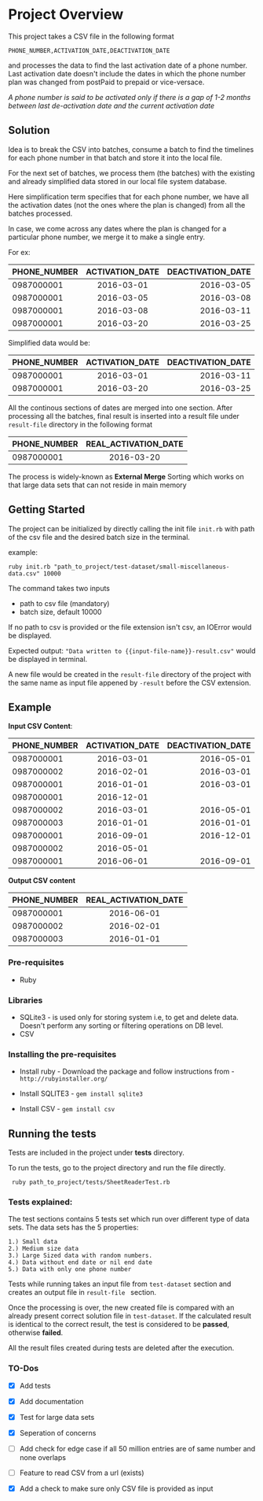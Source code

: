 # Project Overview

This project takes a CSV file in the following format

```
PHONE_NUMBER,ACTIVATION_DATE,DEACTIVATION_DATE
```
and processes the data to find the last activation date of a phone number.
Last activation date doesn't include the dates in which the phone number plan was changed from postPaid to prepaid or vice-versace.

*A phone number is said to be activated only if there is a gap of 1-2 months between last de-activation date and the current activation date*

## Solution

Idea is to break the CSV into batches, consume a batch to find the timelines for each phone number in that batch and store it into the local file. 

For the next set of batches, we process them (the batches) with the existing and already simplified data stored in our local file system database.

Here simplification term specifies that for each phone number, we have all the activation dates (not the ones where the plan is changed) from all the batches processed. 

In case, we come across any dates where the plan is changed for a particular phone number, we merge it to make a single entry.

For ex: 

| PHONE_NUMBER   | ACTIVATION_DATE    | DEACTIVATION_DATE  |
| -------------- |:------------------:|-------------------:|
| 0987000001     | 2016-03-01         | 2016-03-05		   |
| 0987000001     | 2016-03-05         | 2016-03-08		   |
| 0987000001     | 2016-03-08         | 2016-03-11		   |
| 0987000001     | 2016-03-20         | 2016-03-25				   |

Simplified data would be:

| PHONE_NUMBER   | ACTIVATION_DATE    | DEACTIVATION_DATE  |
| -------------- |:------------------:|-------------------:|
| 0987000001     | 2016-03-01         | 2016-03-11		   |
| 0987000001     | 2016-03-20         | 2016-03-25		   |


All the continous sections of dates are merged into one section. 
After processing all the batches, final result is inserted into a result file under `result-file` directory in the following format

| PHONE_NUMBER   | REAL_ACTIVATION_DATE    |
| -------------- |:-----------------------:|
| 0987000001     | 2016-03-20              |

The process is widely-known as **External Merge** Sorting which works on that large data sets that can not reside in main memory

## Getting Started

The project can be initialized by directly calling the init file `init.rb` with path of the csv file and the desired batch size in the terminal.


example:

```
ruby init.rb "path_to_project/test-dataset/small-miscellaneous-data.csv" 10000 
```

The command takes two inputs
-	path to csv file (mandatory)
-	batch size, default 10000

If no path to csv is provided or the file extension isn't csv, an IOError would be displayed.

Expected output:
`"Data written to {{input-file-name}}-result.csv"` would be displayed in terminal.

A new file would be created in the `result-file` directory of the project with the same name as input file appened by `-result` before the CSV extension.

## Example

**Input CSV Content**:


| PHONE_NUMBER   | ACTIVATION_DATE    | DEACTIVATION_DATE  |
| -------------- |:------------------:|-------------------:|
| 0987000001     | 2016-03-01         | 2016-05-01		   |
| 0987000002     | 2016-02-01         | 2016-03-01		   |
| 0987000001     | 2016-01-01         | 2016-03-01		   |
| 0987000001     | 2016-12-01         | 				   |
| 0987000002     | 2016-03-01         | 2016-05-01		   |
| 0987000003     | 2016-01-01         | 2016-01-01		   |
| 0987000001     | 2016-09-01         | 2016-12-01		   |
| 0987000002     | 2016-05-01         | 				   |
| 0987000001     | 2016-06-01         | 2016-09-01		   |


**Output CSV content**

| PHONE_NUMBER   | REAL_ACTIVATION_DATE    |
| -------------- |:-----------------------:|
| 0987000001     | 2016-06-01        	   |
| 0987000002     | 2016-02-01        	   |
| 0987000003     | 2016-01-01        	   |

### Pre-requisites
-	Ruby

### Libraries
-	SQLite3 - is used only for storing system i.e, to get and delete data. Doesn't perform any sorting or filtering operations on DB level. 
-	CSV

### Installing the pre-requisites

- Install ruby - Download the package and follow instructions from - `http://rubyinstaller.org/`

- Install SQLITE3 - `gem install sqlite3`

 - Install CSV - `gem install csv`

## Running the tests

Tests are included in the project under **tests** directory.

To run the tests, go to the project directory and run the file directly.

``` ruby path_to_project/tests/SheetReaderTest.rb```

### Tests explained:

The test sections contains 5 tests set which run over different type of data sets. The data sets has the 5 properties:

	1.) Small data
	2.) Medium size data
	3.) Large Sized data with random numbers.
	4.) Data without end date or nil end date
	5.) Data with only one phone number

Tests while running takes an input file from `test-dataset` section and creates an output file in `result-file ` section.

Once the processing is over, the new created file is compared with an already present correct solution file in `test-dataset`. 
If the calculated result is identical to the correct result, the test is considered to be **passed**, otherwise **failed**.

All the result files created during tests are deleted after the execution.

### TO-Dos

- 	[x] Add tests
- 	[x] Add documentation
-	[x] Test for large data sets
-	[x] Seperation of concerns
-	[ ] Add check for edge case if all 50 million entries are of same number and none overlaps
-	[ ] Feature to read CSV from a url (exists)
-	[x] Add a check to make sure only CSV file is provided as input

